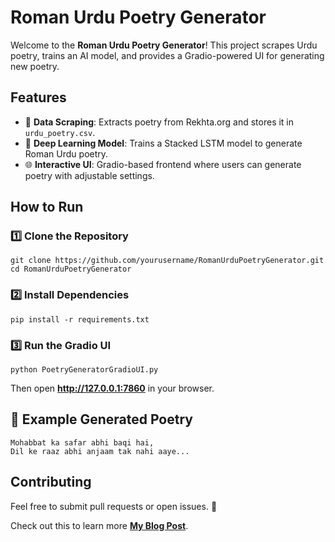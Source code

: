 # Roman Urdu Poetry Generator

Welcome to the **Roman Urdu Poetry Generator**! This project scrapes Urdu poetry, trains an AI model, and provides a Gradio-powered UI for generating new poetry.

## Features
- 📜 **Data Scraping**: Extracts poetry from Rekhta.org and stores it in `urdu_poetry.csv`.
- 🤖 **Deep Learning Model**: Trains a Stacked LSTM model to generate Roman Urdu poetry.
- 🌐 **Interactive UI**: Gradio-based frontend where users can generate poetry with adjustable settings.

## How to Run

### 1️⃣ Clone the Repository
```
git clone https://github.com/yourusername/RomanUrduPoetryGenerator.git
cd RomanUrduPoetryGenerator
```

### 2️⃣ Install Dependencies
```
pip install -r requirements.txt
```

### 3️⃣ Run the Gradio UI
```
python PoetryGeneratorGradioUI.py
```

Then open **http://127.0.0.1:7860** in your browser.

## 📌 Example Generated Poetry
```
Mohabbat ka safar abhi baqi hai, 
Dil ke raaz abhi anjaam tak nahi aaye...
```

## Contributing
Feel free to submit pull requests or open issues. 🚀

Check out this to learn more **[My Blog Post](https://medium.com/@sultanarfeen420/urdu-poetry-generation-an-ai-model-52118c57f7b5)**.
